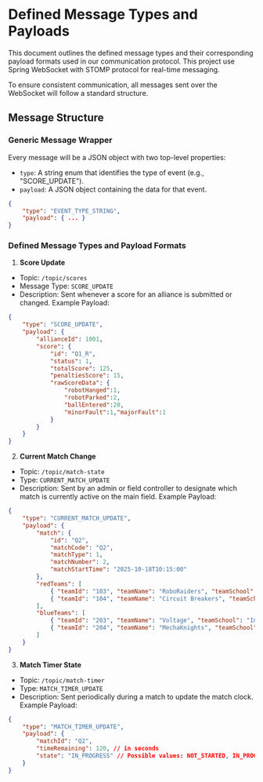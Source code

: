 # Defined Message Types and Payloads

This document outlines the defined message types and their corresponding payload formats used in our communication protocol. This project use Spring WebSocket with STOMP protocol for real-time messaging.

To ensure consistent communication, all messages sent over the WebSocket will follow a standard structure.

## Message Structure

### Generic Message Wrapper

Every message will be a JSON object with two top-level properties:
- `type`: A string enum that identifies the type of event (e.g., "SCORE_UPDATE").
- `payload`: A JSON object containing the data for that event.

```json
{
    "type": "EVENT_TYPE_STRING",
    "payload": { ... }
}
```
### Defined Message Types and Payload Formats
1. **Score Update**
- Topic: `/topic/scores`
- Message Type: `SCORE_UPDATE`
- Description: Sent whenever a score for an alliance is submitted or changed. 
Example Payload:
```json
{
    "type": "SCORE_UPDATE",
    "payload": {
        "allianceId": 1001,
        "score": {
            "id": "Q1_R",
            "status": 1,
            "totalScore": 125,
            "penaltiesScore": 15,
            "rawScoreData": {
                "robotHanged":1,
                "robotParked":2,
                "ballEntered":20,
                "minorFault":1,"majorFault":1
            }
        }
    }
}
```

2. **Current Match Change** 
- Topic: `/topic/match-state`
- Type: `CURRENT_MATCH_UPDATE`
- Description: Sent by an admin or field controller to designate which match is currently active on the main field.
Example Payload:
```json
{
    "type": "CURRENT_MATCH_UPDATE",
    "payload": {
        "match": {
            "id": "Q2",
            "matchCode": "Q2",
            "matchType": 1,
            "matchNumber": 2,
            "matchStartTime": "2025-10-18T10:15:00"
        },
        "redTeams": [
            { "teamId": "103", "teamName": "RoboRaiders", "teamSchool": "Tech High" },
            { "teamId": "104", "teamName": "Circuit Breakers", "teamSchool": "STEM Academy" }
        ],
        "blueTeams": [
            { "teamId": "203", "teamName": "Voltage", "teamSchool": "Innovation High" },
            { "teamId": "204", "teamName": "MechaKnights", "teamSchool": "Engineering Prep" }
        ]
    }
}
```
3. **Match Timer State**
- Topic: `/topic/match-timer`
- Type: `MATCH_TIMER_UPDATE`
- Description:  Sent periodically during a match to update the match clock.
Example Payload:
```json
{
    "type": "MATCH_TIMER_UPDATE",
    "payload": {
        "matchId": "Q2",
        "timeRemaining": 120, // in seconds
        "state": "IN_PROGRESS" // Possible values: NOT_STARTED, IN_PROGRESS, PAUSED, FINISHED
    }
}
```